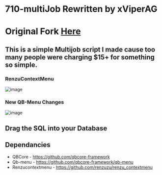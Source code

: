 # 710-multiJob Rewritten by xViperAG

# Original Fork [Here](https://github.com/Kmack710/710-multiJob)

## This is a simple Multijob script I made cause too many people were charging $15+ for something so simple.

### RenzuContextMenu
![image](https://i.imgur.com/l77I3is.png)

### New QB-Menu Changes
![image](https://i.imgur.com/1MMxQQX.png)

## Drag the SQL into your Database

## Dependancies 
- QBCore - https://github.com/qbcore-framework
- Qb-menu - https://github.com/qbcore-framework/qb-menu
- Renzucontextmenu - https://github.com/renzuzu/renzu_contextmenu
